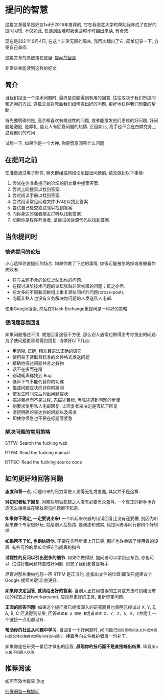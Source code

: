 # 提问的智慧

这篇文章最早是好友fxd于2016年推荐的, 它在我刚念大学时帮助我养成了良好的提问习惯, 不仅如此, 在遇到困难时我也会时不时翻出来读, 有奇效. 

现在是2021年9月4日, 在这个非常无聊的周末, 我再次翻出了它, 简单记录一下, 方便自己查阅.

这篇文章的原链接在这里: [提问的智慧](https://github.com/ryanhanwu/How-To-Ask-Questions-The-Smart-Way/blob/main/README-zh_CN.md#提问的智慧)

非常庆幸能读到这样的好文.

## 简介

当我们拋出一个技术问题时, 最终是否能得到有用的回答, 往往取决于我们所提问和追问的方式. 这篇文章将教会我们如何提出好的问题, 更好地获得我们想要的帮助.

首先要明确的是, 高手都喜欢有挑战性的问题, 或者能激发他们思维的好问题. 好问题是激励, 是厚礼, 能让人有回答问题的热情. 正因如此, 高手也不会在白嫖党身上浪费他们的时间.

试想一下, 如果你是一个大神, 你更愿意回答什么问题.

## 在提问之前

在准备通过电子邮件, 聊天群组或网络论坛提出问题前, 请先做到以下事情:

1. 尝试在你准备提问的论坛的旧文章中搜索答案.
2. 尝试上网搜索以找到答案.
3. 尝试阅读手册以找到答案.
4. 尝试阅读常见问题文件(FAQ)以找到答案.
5. 尝试自己检查或试验以找到答案.
6. 向你身边的强者朋友打听以找到答案.
7. 如果你是程序开发者, 请尝试阅读源代码以找到答案.

## 当你提问时

### 慎选提问的论坛

小心选择你要提问的场合. 如果你做了下述的事情, 你很可能被忽略掉或者被看作失败者:

- 在与主题不合的论坛上贴出你的问题.
- 在探讨进阶技术问题的论坛张贴非常初级的问题；反之亦然.
- 在太多的不同新闻群组上重复转贴同样的问题(cross-post).
- 向既非熟人也没有义务解决你问题的人发送私人电邮.

使用Google搜索, 然后在Stack Exchange里提问是一种好的策略.

### 使问题容易回复

如果问题描述不清, 或是回复途径不方便, 那么别人通常也懒得思考你提出的问题. 为了使问题更容易得到回复, 请做好以下几点:

- 用清晰, 正确, 精准且语法正确的语句
- 使用易于读取且标准的文件格式发送问题
- 精确地描述问题并言之有物
- 话不在多而在精
- 别动辄声称找到 Bug
- 低声下气不能代替你的功课
- 描述问题症状而非你的猜测
- 按发生时间先后列出问题症状
- 描述目标而不是过程, 先描述目标, 再陈述遇到问题的步骤
- 别要求使用私人电邮回复, 让回复者来决定是否私下回复
- 清楚明确的表达你的问题以及需求
- 即使你很急也不要在标题写紧急

### 解决问题的常用策略

STFW: Search the fucking web

RTFM: Read the fucking manual
 
RTFSC: Read the fucking source code

## 如何更好地回答问题

**态度和善一点**. 问题带来的压力常使人显得无礼或愚蠢, 其实并不是这样. 

**对初犯者私下回复**. 对那些坦诚犯错之人没有必要当众羞辱, 一个真正的新手也许连怎么搜索或在哪找常见问题都不知道. 

**如果你不确定, 一定要说出来!** 一个听起来权威的错误回复比没有还要糟, 别因为听起来像个专家很好玩, 就给别人乱指路. 要谦虚和诚实, 给提问者与同行都树个好榜样. 

**如果帮不了忙, 也别妨碍他.** 不要在实际步骤上开玩笑, 那样也许会毁了使用者的设置, 有些可怜的呆瓜会把它当成真的指令. 

**试探性的反问以引出更多的细节.** 如果你做得好, 提问者可以学到点东西, 你也可以. 试试将蠢问题转变成好问题, 别忘了我们都曾是新手. 

尽管对那些懒虫抱怨一声 RTFM 是正当的, 能指出文件的位置(即使只是建议个 Google 搜索关键词)会更好. 

**如果你决定回答, 就请给出好的答案.** 当别人正在用错误的工具或方法时别建议笨拙的权宜之计(workaround), 应推荐更好的工具, 重新界定问题. 

**正面的回答问题!** 如果这个提问者已经很深入的研究而且也表明已经试过 X, Y, Z, A, B, C 但没得到结果, 回答`试试看 A 或是 B`或者`试试 X, Y, Z, A, B, C`并附上一个链接一点用都没有. 

**帮助你的社区从问题中学习.** 当回复一个好问题时, 问问自己`如何修改相关文件或常见问题文件以免再次解答同样的问题？`, 接着再向文件维护者发一份补丁. 

如果你是在研究一番后才做出的回答, **展现你的技巧而不是直接端出结果.** 毕竟`授人以鱼不如授人以渔`. 

## 推荐阅读

[如何有效地报告 Bug](https://www.chiark.greenend.org.uk/~sgtatham/bugs-cn.html)

[别像弱智一样提问](https://github.com/tangx/Stop-Ask-Questions-The-Stupid-Ways/blob/master/README.md)